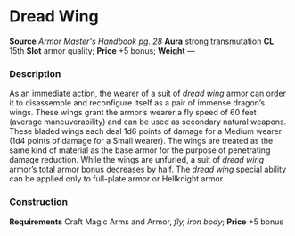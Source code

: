 ﻿---
name: "Dread Wing"
type: ['armor_quality']
price: "+5 bonus"
description: |
  "As an immediate action, the wearer of a suit of _dread wing_ armor can order it to disassemble and reconfigure itself as a pair of immense dragon’s wings. These wings grant the armor’s wearer a fly speed of 60 feet (average maneuverability) and can be used as secondary natural weapons. These bladed wings each deal 1d6 points of damage for a Medium wearer (1d4 points of damage for a Small wearer). The wings are treated as the same kind of material as the base armor for the purpose of penetrating damage reduction. While the wings are unfurled, a suit of _dread wing_ armor’s total armor bonus decreases by half. The _dread wing_ special ability can be applied only to full-plate armor or Hellknight armor."
---

#  Dread Wing

**Source** _Armor Master's Handbook pg. 28_
**Aura** strong transmutation **CL** 15th
**Slot** armor quality; **Price** +5 bonus; **Weight** —

### Description

As an immediate action, the wearer of a suit of _dread wing_ armor can order it to disassemble and reconfigure itself as a pair of immense dragon’s wings. These wings grant the armor’s wearer a fly speed of 60 feet (average maneuverability) and can be used as secondary natural weapons. These bladed wings each deal 1d6 points of damage for a Medium wearer (1d4 points of damage for a Small wearer). The wings are treated as the same kind of material as the base armor for the purpose of penetrating damage reduction. While the wings are unfurled, a suit of _dread wing_ armor’s total armor bonus decreases by half. The _dread wing_ special ability can be applied only to full-plate armor or Hellknight armor.

### Construction

**Requirements** Craft Magic Arms and Armor, _fly, iron body_; **Price** +5 bonus